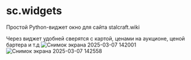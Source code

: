 # sc.widgets
Простой Python-виджет окно для сайта stalcraft.wiki

Через виджет удобней сверятся с картой, ценами на аукционе, ценой бартера и т.д
![Снимок экрана 2025-03-07 142001](https://github.com/user-attachments/assets/c4f46813-345f-4872-aad0-c914a204f3b8)
![Снимок экрана 2025-03-07 142558](https://github.com/user-attachments/assets/2c8259c4-6d1f-4d28-be60-2d4329358ebd)
